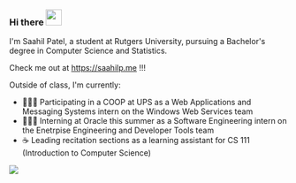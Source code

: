 ### Hi there <img src="https://github.com/TheDudeThatCode/TheDudeThatCode/blob/master/Assets/Hi.gif" width="29px">
I'm Saahil Patel, a student at Rutgers University, pursuing a Bachelor's degree in Computer Science and Statistics.

Check me out at https://saahilp.me !!!

Outside of class, I'm currently:

- 👨🏽‍💻 Participating in a COOP at UPS as a Web Applications and Messaging Systems intern on the Windows Web Services team
- 👨🏽‍💻 Interning at Oracle this summer as a Software Engineering intern on the Enetrpise Engineering and Developer Tools team
- ☕️ Leading recitation sections as a learning assistant for CS 111 (Introduction to Computer Science)
<!--
**Saahilp18/Saahilp18** is a ✨ _special_ ✨ repository because its `README.md` (this file) appears on your GitHub profile.

Here are some ideas to get you started:

- 🔭 I’m currently working on ...
- 🌱 I’m currently learning ...
- 👯 I’m looking to collaborate on ...
- 🤔 I’m looking for help with ...
- 💬 Ask me about ...
- 📫 How to reach me: ...
- 😄 Pronouns: ...
- ⚡ Fun fact: ...
-->

![](https://komarev.com/ghpvc/?username=avedmala&color=brightgreen)
